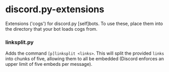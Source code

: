 # discord.py-extensions
Extensions ('cogs') for discord.py [self]bots. To use these, place them into the directory that your bot loads cogs from.

### linksplit.py
Adds the command `[p]linksplit <links>`. This will split the provided `links` into chunks of five, allowing them to all be embedded (Discord enforces an upper limit of five embeds per message).
